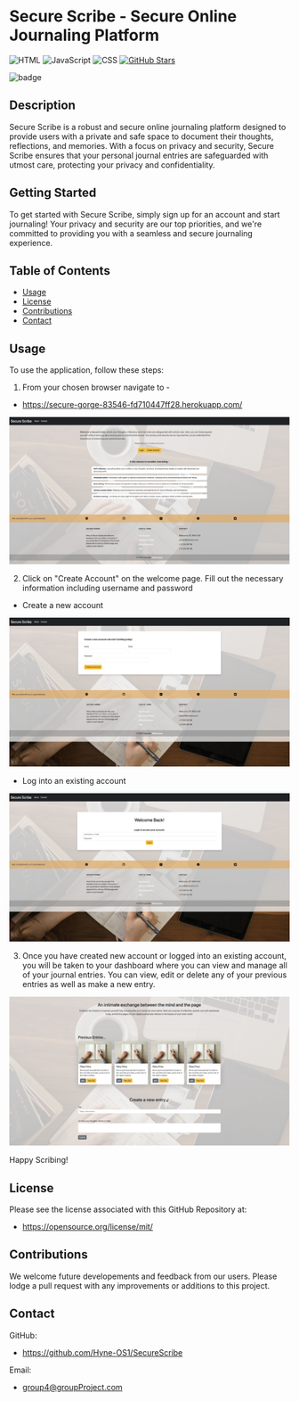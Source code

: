 # Secure Scribe - Secure Online Journaling Platform

![HTML](https://img.shields.io/badge/-HTML5-E34F26?logo=html5&logoColor=white&style=flat)
![JavaScript](https://img.shields.io/badge/-JavaScript-F7DF1E?logo=javascript&logoColor=black&style=flat)
![CSS](https://img.shields.io/badge/-CSS3-1572B6?logo=css3&logoColor=white&style=flat)
[![GitHub Stars](https://img.shields.io/github/stars/Hyne-OS1/SecureScribe?style=social)](https://github.com/Hyne-OS1/SecureScribe/stargazers)




![badge](https://img.shields.io/badge/License-MIT-purple)







## Description 

Secure Scribe is a robust and secure online journaling platform designed to provide users with a private and safe space to document their thoughts, reflections, and memories. With a focus on privacy and security, Secure Scribe ensures that your personal journal entries are safeguarded with utmost care, protecting your privacy and confidentiality.

## Getting Started
To get started with Secure Scribe, simply sign up for an account and start journaling! Your privacy and security are our top priorities, and we're committed to providing you with a seamless and secure journaling experience.

## Table of Contents
 
  - [Usage](#usage)
  - [License](#license)
  - [Contributions](#contributions)
  - [Contact](#contact)


## Usage 

To  use the application, follow these steps: 
1. From your chosen browser navigate to - 

- https://secure-gorge-83546-fd710447ff28.herokuapp.com/ 



![Screenshot of Homepage](/public/img/landingpage.png)

2. Click on "Create Account" on the welcome page. Fill out the necessary information including username and password


- Create a new account

![Screenshot of Homepage](/public/img/signuppage.png)



- Log into an existing account

![Screenshot of Homepage](/public/img/loginpage.png)




3. Once you have created new account or logged into an existing account, you will be taken to your dashboard where you can view and manage all of your journal entries. You can view, edit or delete any of your previous entries as well as make a new entry.

![Screenshot of Homepage](/public/img/profilepage.png)


Happy Scribing!

## License 

Please see the license associated with this GitHub Repository at:

- https://opensource.org/license/mit/

## Contributions

We welcome future developements and feedback from our users. Please lodge a pull request with any improvements or additions to this project. 

## Contact

GitHub: 

- https://github.com/Hyne-OS1/SecureScribe

Email: 

- group4@groupProject.com